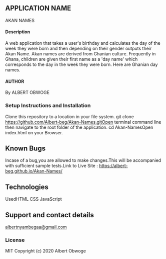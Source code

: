 ## APPLICATION NAME
AKAN NAMES
#### Description
A web application that takes a user's birthday and calculates the day of the week they were born and then depending on their gender outputs their Akan Name. Akan names are derived from Ghanian culture. Frequently in Ghana, children are given their first name as a 'day name' which corresponds to the day in the week they were born. Here are Ghanian day names.
#### AUTHOR
By ALBERT OBWOGE
### Setup Instructions and Installation
 Clone this repository to a location in your file system. git clone https://github.com/Albert-beg/Akan-Names.gitOpen terminal command line then navigate to the root folder of the application. cd Akan-NamesOpen index.html on your Browser.
## Known Bugs
 Incase of a bug,you are allowed to make changes.This will be accompanied with sufficient sample tests.Link to Live Site : https://albert-beg.github.io/Akan-Names/
## Technologies 
 UsedHTML CSS JavaScript 
## Support and contact details
 albertnyambegaa@gmail.com
 ### License
 MIT Copyright (c) 2020 Albert Obwoge